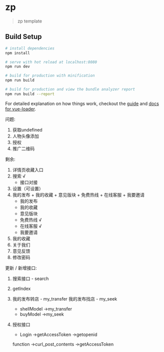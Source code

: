 # zp

> zp template

## Build Setup

``` bash
# install dependencies
npm install

# serve with hot reload at localhost:8080
npm run dev

# build for production with minification
npm run build

# build for production and view the bundle analyzer report
npm run build --report
```

For detailed explanation on how things work, checkout the [guide](http://vuejs-templates.github.io/webpack/) and [docs for vue-loader](http://vuejs.github.io/vue-loader).

问题:
1. 获取undefined
2. 人物头像添加
3. 授权
4. 推广二维码

剩余:
1. 详情页收藏入口
2. 搜索 			√
	+ 接口对接
3. 设置（可设置）
4. 我的发布 + 我的收藏 + 意见版块 + 免费热线 + 在线客服 + 我要邀请
	+ 我的发布
	+ 我的收藏
	+ 意见版块 
	+ 免费热线 √
	+ 在线客服 √
	+ 我要邀请
5. 我的收藏
6. 关于我们
7. 意见反馈
8. 修改密码


更新 / 新增接口:
1. 搜索接口 - search
2. getIndex
3. 我的发布转店 - my_transfer
   我的发布找店 - my_seek
	+ shellModel
		->my_transfer
	+ buyModel
		->my_seek
4. 授权接口
	+ Login
		->getAccessToken
		->getopenid

	function
		->curl_post_contents
		->getAccessToken